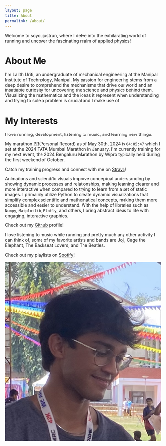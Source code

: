 ```yaml
---
layout: page
title: About
permalink: /about/
---
```


Welcome to soyoujustrun, where I delve into the exhilarating world of running and uncover the fascinating realm of applied physics!

# About Me

I'm Lalith Uriti, an undergraduate of mechanical engineering at the Manipal Institute of Technology, Manipal. My passion for engineering stems from a deep desire to comprehend the mechanisms that drive our world and an insatiable curiosity for uncovering the science and physics behind them. Visualizing the mathematics and the ideas it represent when understanding and trying to sole a problem is crucial and I make use of

# My Interests

I love running, development, listening to music, and learning new things.

My marathon [PR](https://www.sportstimingsolutions.in/share.php?event_id=78282&bib=9513)(Personal Record) as of May 30th, 2024 is `04:05:47` which I set at the 2024 TATA Mumbai Marathon in January. I'm currently training for my next event, the 2024 Bengaluru Marathon by Wipro typically held during the first weekend of October.

Catch my training progress and connect with me on [Strava](https://www.strava.com/athletes/62506000)!

Animations and scientific visuals improve conceptual understanding by showing dynamic processes and relationships, making learning clearer and more interactive when compared to trying to learn from a set of static images. I primairily utilize Python to create dynamic visualizations that simplify complex scientific and mathematical concepts, making them more accessible and easier to understand. With the help of libraries such as `Numpy`, `Matplotlib`, `Plotly`, and others, I bring abstract ideas to life with engaging, interactive graphics.

Check out my [Github](https://github.com/lalithu) profile!

I love listening to music while running and pretty much any other activity I can think of, some of my favorite artists and bands are Joji, Cage the Elephant, The Backseat Lovers, and The Beatles.

Check out my playlists on [Spotify](https://open.spotify.com/user/lalithu?si=9e969c5544f141eb)!

![Me](assets/images/me.jpg#img)

<style>
img[src*="#img"] {
    display: block;
    margin: auto;
    max-width: 60%;
    height: auto;
}
</style>
